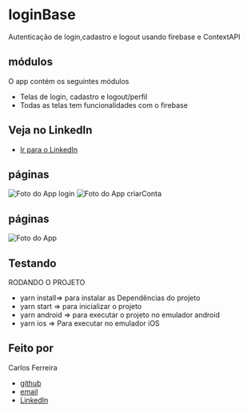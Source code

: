 # loginBase
 Autenticação de login,cadastro e logout usando firebase e ContextAPI

## módulos

O app contém os seguintes módulos

* Telas de login, cadastro e logout/perfil
* Todas as telas tem funcionalidades com o firebase 

## Veja no LinkedIn
* [Ir para o LinkedIn](https://www.linkedin.com/posts/carlos-ferreira-4b2ba219a_aplica%C3%A7%C3%A3o-criada-em-react-native-com-firebase-activity-6754205092993368064-u7pz)

## páginas
![Foto do App login](https://github.com/CarlosSTS/loginBase/blob/master/images/login.png)
![Foto do App criarConta](https://github.com/CarlosSTS/loginBase/blob/master/images/create.png)

## páginas
![Foto do App](https://github.com/CarlosSTS/loginBase/blob/master/images/auth.png)

## Testando
RODANDO O PROJETO
* yarn install=>  para instalar as  Dependências do projeto
* yarn start => para inicializar o projeto
* yarn android => para executar o projeto no emulador android
* yarn ios => Para executar no emulador iOS

## Feito por

Carlos Ferreira
* [github](https://www.github.com/CarlosSTS)
* [email](mailto://carlossts826@gmail.com)
* [LinkedIn](https://www.linkedin.com/in/carlos-ferreira-4b2ba219a/)
